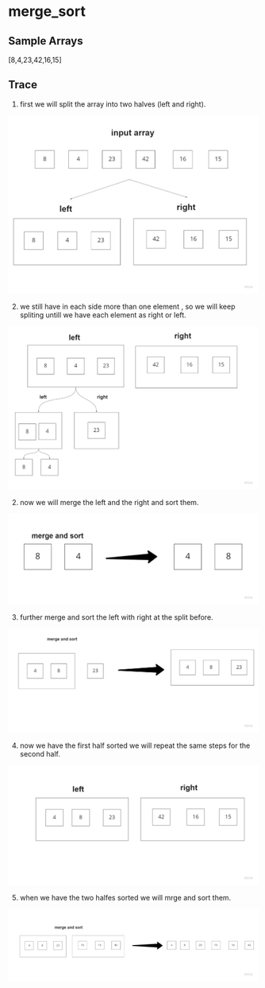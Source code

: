 # merge_sort



## Sample Arrays

[8,4,23,42,16,15]

## Trace 

1. first we will split the array into two halves (left and right).

![split1](../data_structures_and_algorithms/images/merge_sort1.jpg)

2. we still have in each side more than one element , so we will keep spliting untill we have each element as right or left.

![sort2](../data_structures_and_algorithms/images/merge_sort2.jpg)


2. now we will merge the left and the right and sort them.

![sort3](../data_structures_and_algorithms/images/merge_sort3.jpg)

3. further merge and sort the left with right at the split before.

![sort4](../data_structures_and_algorithms/images/merge_sort4.jpg)

4. now we have the first half sorted we will repeat the same steps for the second half.

![sort5](../data_structures_and_algorithms/images/merge_sort5.jpg)

5. when we have the two halfes sorted we will mrge and sort them.

![sort6](../data_structures_and_algorithms/images/merge_sort6.jpg)



